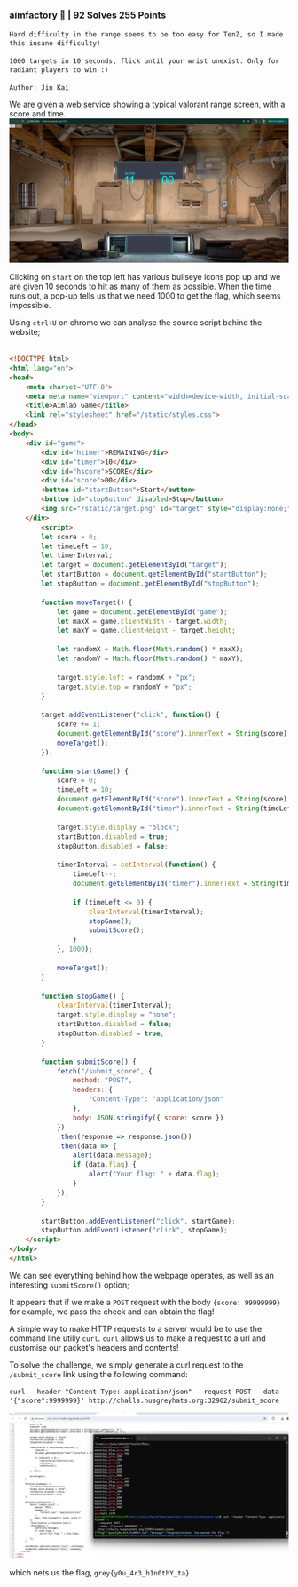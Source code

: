 ### aimfactory 🍼 | 92 Solves 255 Points
```
Hard difficulty in the range seems to be too easy for TenZ, so I made this insane difficulty!

1000 targets in 10 seconds, flick until your wrist unexist. Only for radiant players to win :)

Author: Jin Kai
```

We are given a web service showing a typical valorant range screen, with a score and time.
![alt text](images/valorange.png)

Clicking on `start` on the top left has various bullseye icons pop up and we are given 10 seconds to hit as many of them as possible. When the time runs out, a pop-up tells us that we need 1000 to get the flag, which seems impossible.

Using `ctrl+U` on chrome we can analyse the source script behind the website;
```html

<!DOCTYPE html>
<html lang="en">
<head>
    <meta charset="UTF-8">
	<meta meta name="viewport" content="width=device-width, initial-scale=1, maximum-scale=1, user-scalable=no">
    <title>Aimlab Game</title>
    <link rel="stylesheet" href="/static/styles.css">
</head>
<body>
    <div id="game">
		<div id="htimer">REMAINING</div>
        <div id="timer">10</div>
		<div id="hscore">SCORE</div>
        <div id="score">00</div>
		<button id="startButton">Start</button>
        <button id="stopButton" disabled>Stop</button>
        <img src="/static/target.png" id="target" style="display:none;">
    </div>
	    <script>
        let score = 0;
        let timeLeft = 10;
        let timerInterval;
        let target = document.getElementById("target");
        let startButton = document.getElementById("startButton");
        let stopButton = document.getElementById("stopButton");

        function moveTarget() {
            let game = document.getElementById("game");
            let maxX = game.clientWidth - target.width;
            let maxY = game.clientHeight - target.height;

            let randomX = Math.floor(Math.random() * maxX);
            let randomY = Math.floor(Math.random() * maxY);

            target.style.left = randomX + "px";
            target.style.top = randomY + "px";
        }

        target.addEventListener("click", function() {
            score += 1;
            document.getElementById("score").innerText = String(score).padStart(2, '0');
            moveTarget();
        });

        function startGame() {
            score = 0;
            timeLeft = 10;
            document.getElementById("score").innerText = String(score).padStart(2, '0');
            document.getElementById("timer").innerText = String(timeLeft).padStart(2, '0');

            target.style.display = "block";
            startButton.disabled = true;
            stopButton.disabled = false;

            timerInterval = setInterval(function() {
                timeLeft--;
				document.getElementById("timer").innerText = String(timeLeft).padStart(2, '0');

                if (timeLeft <= 0) {
                    clearInterval(timerInterval);
                    stopGame();
                    submitScore();
                }
            }, 1000);

            moveTarget();
        }

        function stopGame() {
            clearInterval(timerInterval);
            target.style.display = "none";
            startButton.disabled = false;
            stopButton.disabled = true;
        }

        function submitScore() {
            fetch("/submit_score", {
                method: "POST",
                headers: {
                    "Content-Type": "application/json"
                },
                body: JSON.stringify({ score: score })
            })
            .then(response => response.json())
            .then(data => {
                alert(data.message);
                if (data.flag) {
                    alert("Your flag: " + data.flag);
                }
            });
        }

        startButton.addEventListener("click", startGame);
        stopButton.addEventListener("click", stopGame);
    </script>
</body>
</html>
```

We can see everything behind how the webpage operates, as well as an interesting `submitScore()` option;

It appears that if we make a `POST` request with the body `{score: 99999999}` for example, we pass the check and can obtain the flag!

A simple way to make HTTP requests to a server would be to use the command line utiliy `curl`. `curl` allows us to make a request to a url and customise our packet's headers and contents!

To solve the challenge, we simply generate a curl request to the `/submit_score` link using the following command:
```
curl --header "Content-Type: application/json" --request POST --data '{"score":9999999}' http://challs.nusgreyhats.org:32902/submit_score
```

![alt text](images/aimfactory.png)

which nets us the flag, `grey{y0u_4r3_h1n0thY_ta}`
